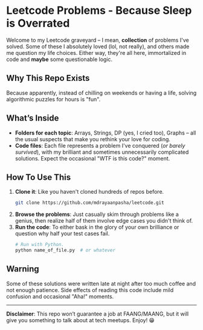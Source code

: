 # Leetcode Problems - Because Sleep is Overrated

Welcome to my Leetcode graveyard – I mean, **collection** of problems I've solved. Some of these I absolutely loved (lol, not really), and others made me question my life choices. Either way, they're all here, immortalized in code and **maybe** some questionable logic.

## Why This Repo Exists

Because apparently, instead of chilling on weekends or having a life, solving algorithmic puzzles for hours is "fun".

## What’s Inside

- **Folders for each topic**: Arrays, Strings, DP (yes, I cried too), Graphs – all the usual suspects that make you rethink your love for coding.
- **Code files**: Each file represents a problem I've conquered (_or barely survived_), with my brilliant and sometimes unnecessarily complicated solutions. Expect the occasional "WTF is this code?" moment.

## How To Use This

1. **Clone it**: Like you haven't cloned hundreds of repos before.
   ```bash
   git clone https://github.com/mdrayaanpasha/leetcode.git
   ```
2. **Browse the problems**: Just casually skim through problems like a genius, then realize half of them involve edge cases you didn't think of.
3. **Run the code**: To either bask in the glory of your own brilliance or question why half your test cases fail.
   ```bash
   # Run with Python.
   python name_of_file.py  # or whatever
   ```

## Warning

Some of these solutions were written late at night after too much coffee and not enough patience. Side effects of reading this code include mild confusion and occasional "Aha!" moments.

---

**Disclaimer**: This repo won’t guarantee a job at FAANG/MAANG, but it will give you something to talk about at tech meetups. Enjoy! 😁
